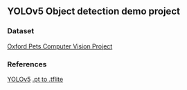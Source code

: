 ## YOLOv5 Object detection demo project

### Dataset  
[Oxford Pets Computer Vision Project](https://universe.roboflow.com/brad-dwyer/oxford-pets)

### References
[YOLOv5](https://github.com/ultralytics/yolov5)
[.pt to .tflite](https://hansheng0512.medium.com/yolov5-tflite-inferencing-in-mobile-devices-6131a9c0c153)
